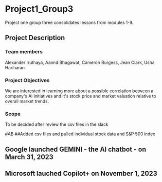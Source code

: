 # Project1_Group3
Project one group three consolidates lessons from modules 1-9. 
## Project Description

### Team members 
Alexander Iruthaya, Aannd Bhagawat, Cameron Burgess, Jean Clark, Usha Hariharan

### Project Objectives
We are interested in learning more about a possible correlation between a company's AI initiatives and it's stock price and market valuation relative to overall market trends.

### Scope
To be decided after review the csv files in the slack

#AB 
##Added csv files and pulled individual stock data and S&P 500 index
## Google launched GEMINI - the AI chatbot - on March 31, 2023
## Microsoft lauched Copilot+ on November 1, 2023